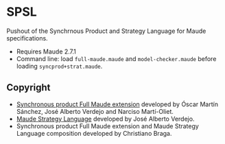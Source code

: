 # SPSL
Pushout of the Synchrnous Product and Strategy Language for Maude specifications.

* Requires Maude 2.7.1
* Command line: load `full-maude.maude` and `model-checker.maude` before loading `syncprod+strat.maude`.

## Copyright
* [Synchronous product Full Maude extension](http://maude.sip.ucm.es/syncprod) developed by Óscar Martín Sánchez, José Alberto Verdejo and Narciso Martí-Oliet.
* [Maude Strategy Language](http://maude.sip.ucm.es/strategies/) developed by José Alberto Verdejo.
* Synchronous product Full Maude extension and Maude Strategy Language composition developed by Christiano Braga.
